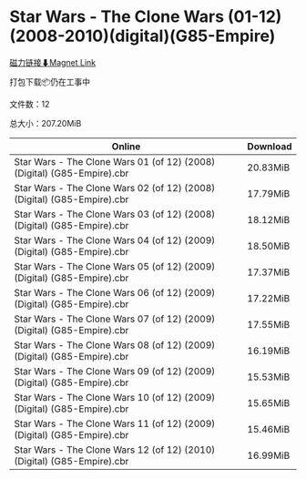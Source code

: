# Star Wars - The Clone Wars (01-12)(2008-2010)(digital)(G85-Empire)

[磁力链接⬇Magnet Link](magnet:?xt=urn:btih:6cf9517a56442da6dbe5cfb4b40e70e060cd0e11&dn=Star%20Wars%20-%20The%20Clone%20Wars%20%2801-12%29%282008-2010%29%28digital%29%28G85-Empire%29)

打包下载📦仍在工事中

文件数：12

总大小：207.20MiB

Online | Download
--- | ---
Star Wars - The Clone Wars 01 (of 12) (2008) (Digital) (G85-Empire).cbr | 20.83MiB
Star Wars - The Clone Wars 02 (of 12) (2008) (Digital) (G85-Empire).cbr | 17.79MiB
Star Wars - The Clone Wars 03 (of 12) (2008) (Digital) (G85-Empire).cbr | 18.12MiB
Star Wars - The Clone Wars 04 (of 12) (2009) (Digital) (G85-Empire).cbr | 18.50MiB
Star Wars - The Clone Wars 05 (of 12) (2009) (Digital) (G85-Empire).cbr | 17.37MiB
Star Wars - The Clone Wars 06 (of 12) (2009) (Digital) (G85-Empire).cbr | 17.22MiB
Star Wars - The Clone Wars 07 (of 12) (2009) (Digital) (G85-Empire).cbr | 17.55MiB
Star Wars - The Clone Wars 08 (of 12) (2009) (Digital) (G85-Empire).cbr | 16.19MiB
Star Wars - The Clone Wars 09 (of 12) (2009) (Digital) (G85-Empire).cbr | 15.53MiB
Star Wars - The Clone Wars 10 (of 12) (2009) (Digital) (G85-Empire).cbr | 15.65MiB
Star Wars - The Clone Wars 11 (of 12) (2009) (Digital) (G85-Empire).cbr | 15.46MiB
Star Wars - The Clone Wars 12 (of 12) (2010) (Digital) (G85-Empire).cbr | 16.99MiB